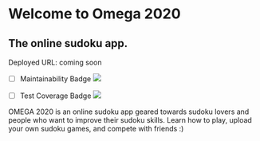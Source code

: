 # Welcome to Omega 2020

## The online sudoku app.

Deployed URL: coming soon

- [ ] Maintainability Badge <a href="https://codeclimate.com/github/JessicaDosseh/Omega-Web-App/maintainability"><img src="https://api.codeclimate.com/v1/badges/bf3221e50181cdd4d9df/maintainability" /></a>

- [ ] Test Coverage Badge <a href="https://codeclimate.com/github/JessicaDosseh/Omega-Web-App/test_coverage"><img src="https://api.codeclimate.com/v1/badges/bf3221e50181cdd4d9df/test_coverage" /></a>

OMEGA 2020 is an online sudoku app geared towards sudoku lovers and people who want to improve their sudoku skills.
Learn how to play, upload your own sudoku games, and compete with friends :)
